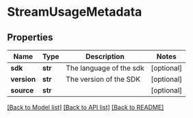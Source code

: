 # StreamUsageMetadata

## Properties
Name | Type | Description | Notes
------------ | ------------- | ------------- | -------------
**sdk** | **str** | The language of the sdk | [optional] 
**version** | **str** | The version of the SDK | [optional] 
**source** | **str** |  | [optional] 

[[Back to Model list]](../README.md#documentation-for-models) [[Back to API list]](../README.md#documentation-for-api-endpoints) [[Back to README]](../README.md)


